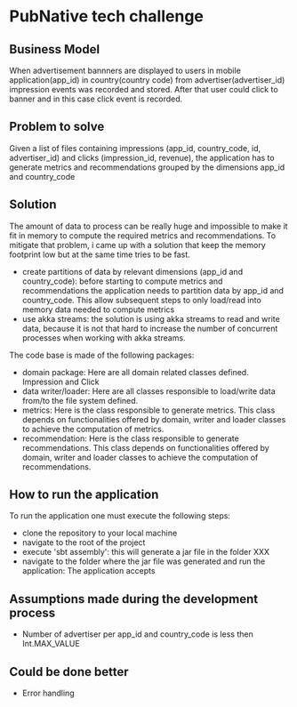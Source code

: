 # PubNative tech challenge

## Business Model
When advertisement bannners are displayed to users in mobile application(app_id) in country(country code) from advertiser(advertiser_id) impression events was recorded and stored. After that user could click to banner and in this case click event is recorded.

## Problem to solve
Given a list of files containing impressions (app_id, country_code, id, advertiser_id) and clicks (impression_id, revenue), the application has to generate metrics and recommendations grouped by the dimensions app_id and country_code

## Solution
The amount of data to process can be really huge and impossible to make it fit in memory to compute the required metrics and recommendations. To mitigate that problem, i came up with a solution that keep the memory footprint low but at the same time tries to be fast.
  - create partitions of data by relevant dimensions (app_id and country_code): before starting to compute metrics and recommendations the application needs to partition data by app_id and country_code. This allow subsequent steps to only load/read into memory data needed to compute metrics
  - use akka streams: the solution is using akka streams to read and write data, because it is not that hard to increase the number of concurrent processes when working with akka streams.

The code base is made of the following packages:
- domain package: Here are all domain related classes defined. Impression and Click
- data writer/loader: Here are all classes responsible to load/write data from/to the file system defined.
- metrics: Here is the class responsible to generate metrics. This class depends on functionalities offered by domain, writer and loader classes to achieve the computation of metrics.
- recommendation: Here is the class responsible to generate recommendations. This class depends on functionalities offered by domain, writer and loader classes to achieve the computation of recommendations.

## How to run the application
To run the application one must execute the following steps:
- clone the repository to your local machine
- navigate to the root of the project
- execute 'sbt assembly': this will generate a jar file in the folder XXX
- navigate to the folder where the jar file was generated and run the application: The application accepts 

## Assumptions made during the development process
- Number of advertiser per app_id and country_code is less then Int.MAX_VALUE

## Could be done better
- Error handling
